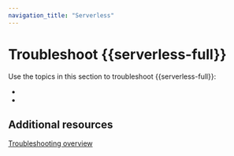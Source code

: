 ```yaml
---
navigation_title: "Serverless"
---
```


# Troubleshoot {{serverless-full}}

Use the topics in this section to troubleshoot {{serverless-full}}:

* [](/troubleshoot/deployments/serverless-status.md)
* [](/troubleshoot/deployments/esf/elastic-serverless-forwarder.md)

## Additional resources
[Troubleshooting overview](/troubleshoot/index.md)